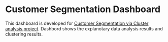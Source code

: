 # Customer Segmentation Dashboard
This dashboard is developed for [Customer Segmentation via Cluster analysis project](https://github.com/LasaK97/Customer_segmentation_project).
Dashbord shows the explanotary data analysis results and clustering results.


